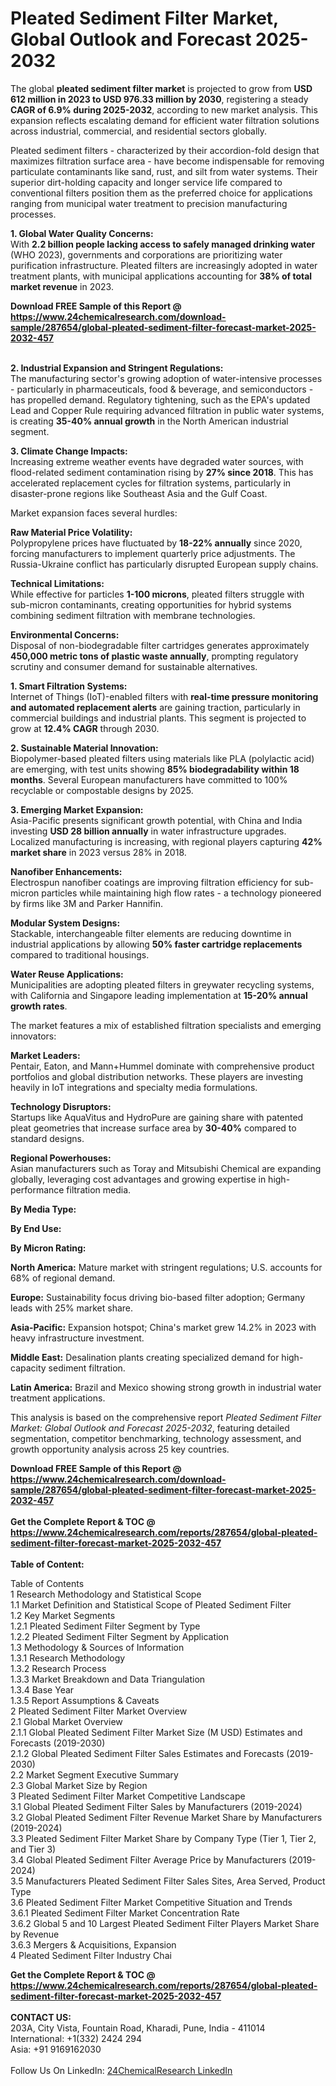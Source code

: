 <h1>Pleated Sediment Filter Market, Global Outlook and Forecast 2025-2032</h1><p>The global <strong>pleated sediment filter market</strong> is projected to grow from <strong>USD 612 million in 2023 to USD 976.33 million by 2030</strong>, registering a steady <strong>CAGR of 6.9% during 2025-2032</strong>, according to new market analysis. This expansion reflects escalating demand for efficient water filtration solutions across industrial, commercial, and residential sectors globally.</p><p>Pleated sediment filters - characterized by their accordion-fold design that maximizes filtration surface area - have become indispensable for removing particulate contaminants like sand, rust, and silt from water systems. Their superior dirt-holding capacity and longer service life compared to conventional filters position them as the preferred choice for applications ranging from municipal water treatment to precision manufacturing processes.</p><p><strong>1. Global Water Quality Concerns:</strong><br>
With <strong>2.2 billion people lacking access to safely managed drinking water</strong> (WHO 2023), governments and corporations are prioritizing water purification infrastructure. Pleated filters are increasingly adopted in water treatment plants, with municipal applications accounting for <strong>38% of total market revenue</strong> in 2023.</p><div><b>Download FREE Sample of this Report @ 
            <a href="https://www.24chemicalresearch.com/download-sample/287654/global-pleated-sediment-filter-forecast-market-2025-2032-457">
            https://www.24chemicalresearch.com/download-sample/287654/global-pleated-sediment-filter-forecast-market-2025-2032-457</a></b></div><br><p><strong>2. Industrial Expansion and Stringent Regulations:</strong><br>
The manufacturing sector's growing adoption of water-intensive processes - particularly in pharmaceuticals, food &amp; beverage, and semiconductors - has propelled demand. Regulatory tightening, such as the EPA's updated Lead and Copper Rule requiring advanced filtration in public water systems, is creating <strong>35-40% annual growth</strong> in the North American industrial segment.</p><p><strong>3. Climate Change Impacts:</strong><br>
Increasing extreme weather events have degraded water sources, with flood-related sediment contamination rising by <strong>27% since 2018</strong>. This has accelerated replacement cycles for filtration systems, particularly in disaster-prone regions like Southeast Asia and the Gulf Coast.</p><p>Market expansion faces several hurdles:</p><p><strong>Raw Material Price Volatility:</strong><br>
	Polypropylene prices have fluctuated by <strong>18-22% annually</strong> since 2020, forcing manufacturers to implement quarterly price adjustments. The Russia-Ukraine conflict has particularly disrupted European supply chains.</p><p><strong>Technical Limitations:</strong><br>
	While effective for particles <strong>1-100 microns</strong>, pleated filters struggle with sub-micron contaminants, creating opportunities for hybrid systems combining sediment filtration with membrane technologies.</p><p><strong>Environmental Concerns:</strong><br>
	Disposal of non-biodegradable filter cartridges generates approximately <strong>450,000 metric tons of plastic waste annually</strong>, prompting regulatory scrutiny and consumer demand for sustainable alternatives.</p><p><strong>1. Smart Filtration Systems:</strong><br>
Internet of Things (IoT)-enabled filters with <strong>real-time pressure monitoring and automated replacement alerts</strong> are gaining traction, particularly in commercial buildings and industrial plants. This segment is projected to grow at <strong>12.4% CAGR</strong> through 2030.</p><p><strong>2. Sustainable Material Innovation:</strong><br>
Biopolymer-based pleated filters using materials like PLA (polylactic acid) are emerging, with test units showing <strong>85% biodegradability within 18 months</strong>. Several European manufacturers have committed to 100% recyclable or compostable designs by 2025.</p><p><strong>3. Emerging Market Expansion:</strong><br>
Asia-Pacific presents significant growth potential, with China and India investing <strong>USD 28 billion annually</strong> in water infrastructure upgrades. Localized manufacturing is increasing, with regional players capturing <strong>42% market share</strong> in 2023 versus 28% in 2018.</p><p><strong>Nanofiber Enhancements:</strong><br>Electrospun nanofiber coatings are improving filtration efficiency for sub-micron particles while maintaining high flow rates - a technology pioneered by firms like 3M and Parker Hannifin.</p><p><strong>Modular System Designs:</strong><br>Stackable, interchangeable filter elements are reducing downtime in industrial applications by allowing <strong>50% faster cartridge replacements</strong> compared to traditional housings.</p><p><strong>Water Reuse Applications:</strong><br>Municipalities are adopting pleated filters in greywater recycling systems, with California and Singapore leading implementation at <strong>15-20% annual growth rates</strong>.</p><p>The market features a mix of established filtration specialists and emerging innovators:</p><p><strong>Market Leaders:</strong><br>
Pentair, Eaton, and Mann+Hummel dominate with comprehensive product portfolios and global distribution networks. These players are investing heavily in IoT integrations and specialty media formulations.</p><p><strong>Technology Disruptors:</strong><br>
Startups like AquaVitus and HydroPure are gaining share with patented pleat geometries that increase surface area by <strong>30-40%</strong> compared to standard designs.</p><p><strong>Regional Powerhouses:</strong><br>
Asian manufacturers such as Toray and Mitsubishi Chemical are expanding globally, leveraging cost advantages and growing expertise in high-performance filtration media.</p><p><strong>By Media Type:</strong></p><p><strong>By End Use:</strong></p><p><strong>By Micron Rating:</strong></p><p><strong>North America:</strong> Mature market with stringent regulations; U.S. accounts for 68% of regional demand.</p><p><strong>Europe:</strong> Sustainability focus driving bio-based filter adoption; Germany leads with 25% market share.</p><p><strong>Asia-Pacific:</strong> Expansion hotspot; China's market grew 14.2% in 2023 with heavy infrastructure investment.</p><p><strong>Middle East:</strong> Desalination plants creating specialized demand for high-capacity sediment filtration.</p><p><strong>Latin America:</strong> Brazil and Mexico showing strong growth in industrial water treatment applications.</p><p>This analysis is based on the comprehensive report <em>Pleated Sediment Filter Market: Global Outlook and Forecast 2025-2032</em>, featuring detailed segmentation, competitor benchmarking, technology assessment, and growth opportunity analysis across 25 key countries.</p><div><b>Download FREE Sample of this Report @ 
            <a href="https://www.24chemicalresearch.com/download-sample/287654/global-pleated-sediment-filter-forecast-market-2025-2032-457">
            https://www.24chemicalresearch.com/download-sample/287654/global-pleated-sediment-filter-forecast-market-2025-2032-457</a></b></div><br><div><b>Get the Complete Report & TOC @ 
            <a href="https://www.24chemicalresearch.com/reports/287654/global-pleated-sediment-filter-forecast-market-2025-2032-457">
            https://www.24chemicalresearch.com/reports/287654/global-pleated-sediment-filter-forecast-market-2025-2032-457</a></b></div><br>
            <b>Table of Content:</b><p>Table of Contents<br />
1 Research Methodology and Statistical Scope<br />
1.1 Market Definition and Statistical Scope of Pleated Sediment Filter<br />
1.2 Key Market Segments<br />
1.2.1 Pleated Sediment Filter Segment by Type<br />
1.2.2 Pleated Sediment Filter Segment by Application<br />
1.3 Methodology & Sources of Information<br />
1.3.1 Research Methodology<br />
1.3.2 Research Process<br />
1.3.3 Market Breakdown and Data Triangulation<br />
1.3.4 Base Year<br />
1.3.5 Report Assumptions & Caveats<br />
2 Pleated Sediment Filter Market Overview<br />
2.1 Global Market Overview<br />
2.1.1 Global Pleated Sediment Filter Market Size (M USD) Estimates and Forecasts (2019-2030)<br />
2.1.2 Global Pleated Sediment Filter Sales Estimates and Forecasts (2019-2030)<br />
2.2 Market Segment Executive Summary<br />
2.3 Global Market Size by Region<br />
3 Pleated Sediment Filter Market Competitive Landscape<br />
3.1 Global Pleated Sediment Filter Sales by Manufacturers (2019-2024)<br />
3.2 Global Pleated Sediment Filter Revenue Market Share by Manufacturers (2019-2024)<br />
3.3 Pleated Sediment Filter Market Share by Company Type (Tier 1, Tier 2, and Tier 3)<br />
3.4 Global Pleated Sediment Filter Average Price by Manufacturers (2019-2024)<br />
3.5 Manufacturers Pleated Sediment Filter Sales Sites, Area Served, Product Type<br />
3.6 Pleated Sediment Filter Market Competitive Situation and Trends<br />
3.6.1 Pleated Sediment Filter Market Concentration Rate<br />
3.6.2 Global 5 and 10 Largest Pleated Sediment Filter Players Market Share by Revenue<br />
3.6.3 Mergers & Acquisitions, Expansion<br />
4 Pleated Sediment Filter Industry Chai</p><div><b>Get the Complete Report & TOC @ 
            <a href="https://www.24chemicalresearch.com/reports/287654/global-pleated-sediment-filter-forecast-market-2025-2032-457">
            https://www.24chemicalresearch.com/reports/287654/global-pleated-sediment-filter-forecast-market-2025-2032-457</a></b></div><br><b>CONTACT US:</b><br>
            203A, City Vista, Fountain Road, Kharadi, Pune, India - 411014<br>
            International: +1(332) 2424 294<br>
            Asia: +91 9169162030 <br><br>
            Follow Us On LinkedIn: <a href="https://www.linkedin.com/company/24chemicalresearch/">24ChemicalResearch LinkedIn</a>